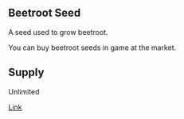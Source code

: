 ## Beetroot Seed

A seed used to grow beetroot.

You can buy beetroot seeds in game at the market.

## Supply

Unlimited

[Link](https://docs.sunflower-land.com/crafting-guide)

